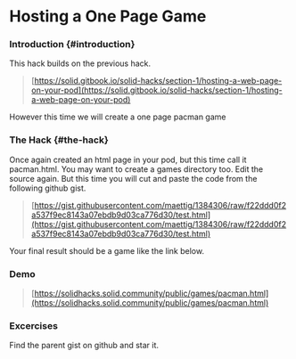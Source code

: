 # Hosting a One Page Game

### Introduction {#introduction}

This hack builds on the previous hack.

> [https://solid.gitbook.io/solid-hacks/section-1/hosting-a-web-page-on-your-pod](https://solid.gitbook.io/solid-hacks/section-1/hosting-a-web-page-on-your-pod)

However this time we will create a one page pacman game

### The Hack {#the-hack}

Once again created an html page in your pod, but this time call it pacman.html.  You may want to create a games directory too.  Edit the source again.  But this time you will cut and paste the code from the following github gist.

> [https://gist.githubusercontent.com/maettig/1384306/raw/f22ddd0f2a537f9ec8143a07ebdb9d03ca776d30/test.html](https://gist.githubusercontent.com/maettig/1384306/raw/f22ddd0f2a537f9ec8143a07ebdb9d03ca776d30/test.html)

Your final result should be a game like the link below.

### Demo

> [https://solidhacks.solid.community/public/games/pacman.html](https://solidhacks.solid.community/public/games/pacman.html)

### Excercises

Find the parent gist on github and star it.



